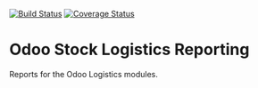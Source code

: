 [![Build Status](https://travis-ci.org/OCA/stock-logistics-reporting.svg?branch=master)](https://travis-ci.org/OCA/stock-logistics-reporting)
[![Coverage Status](https://img.shields.io/coveralls/OCA/stock-logistics-reporting.svg)](https://coveralls.io/r/OCA/stock-logistics-reporting?branch=master)

Odoo Stock Logistics Reporting
==============================

Reports for the Odoo Logistics modules. 
